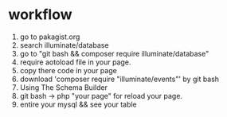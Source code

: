 # workflow
1. go to pakagist.org
2. search illuminate/database
3. go to "git bash && composer require illuminate/database"
5. require aotoload file in your page.
6. copy there code in your page
7. download 'composer require "illuminate/events"' by git bash
8. Using The Schema Builder
9. git bash -> php "your page" for reload your page.
10. entire your mysql && see your table